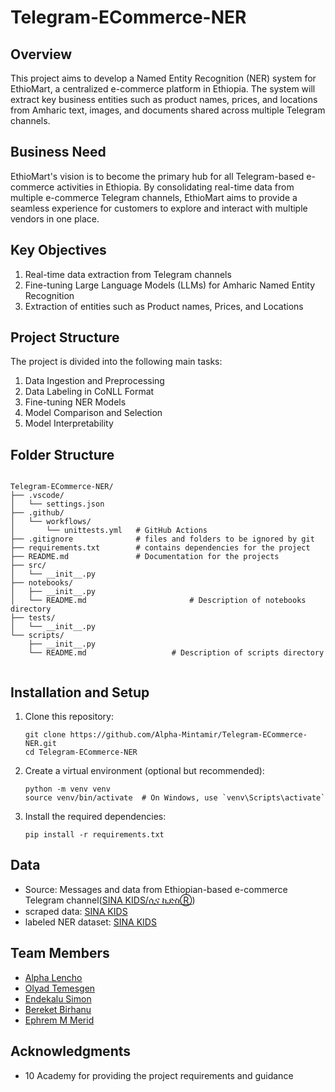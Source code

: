 # Telegram-ECommerce-NER

## Overview

This project aims to develop a Named Entity Recognition (NER) system for EthioMart, a centralized e-commerce platform in Ethiopia. The system will extract key business entities such as product names, prices, and locations from Amharic text, images, and documents shared across multiple Telegram channels.


## Business Need

EthioMart's vision is to become the primary hub for all Telegram-based e-commerce activities in Ethiopia. By consolidating real-time data from multiple e-commerce Telegram channels, EthioMart aims to provide a seamless experience for customers to explore and interact with multiple vendors in one place.

## Key Objectives

1. Real-time data extraction from Telegram channels
2. Fine-tuning Large Language Models (LLMs) for Amharic Named Entity Recognition
3. Extraction of entities such as Product names, Prices, and Locations

## Project Structure

The project is divided into the following main tasks:

1. Data Ingestion and Preprocessing
2. Data Labeling in CoNLL Format
3. Fine-tuning NER Models
4. Model Comparison and Selection
5. Model Interpretability


## Folder Structure

```plaintext

Telegram-ECommerce-NER/
├── .vscode/
│   └── settings.json
├── .github/
│   └── workflows/
│       └── unittests.yml   # GitHub Actions
├── .gitignore              # files and folders to be ignored by git
├── requirements.txt        # contains dependencies for the project
├── README.md               # Documentation for the projects
├── src/
│   └── __init__.py
├── notebooks/
│   ├── __init__.py
│   └── README.md                       # Description of notebooks directory 
├── tests/
│   └── __init__.py
└── scripts/
    ├── __init__.py
    └── README.md                   # Description of scripts directory
    
```


## Installation and Setup
1. Clone this repository:
   ```
   git clone https://github.com/Alpha-Mintamir/Telegram-ECommerce-NER.git
   cd Telegram-ECommerce-NER
   ```
2. Create a virtual environment (optional but recommended):
   ```
   python -m venv venv
   source venv/bin/activate  # On Windows, use `venv\Scripts\activate`

3. Install the required dependencies:
   ```
   pip install -r requirements.txt
   ```
## Data

- Source: Messages and data from Ethiopian-based e-commerce Telegram channel([SINA KIDS/ሲና ኪድስⓇ](https://t.me/sinayelj))
- scraped data: [SINA KIDS](link-to-sample-data)
- labeled NER dataset: [SINA KIDS](link-to-dataset)


## Team Members

- [Alpha Lencho ](https://github.com/Alpha-Mintamir)
- [Olyad Temesgen](https://github.com/OL-YAD)
- [Endekalu Simon](https://github.com/Endekalu777)
- [Bereket Birhanu](https://github.com/Bereket-07)
- [Ephrem M Merid](https://github.com/team-member-4)


## Acknowledgments
- 10 Academy for providing the project requirements and guidance